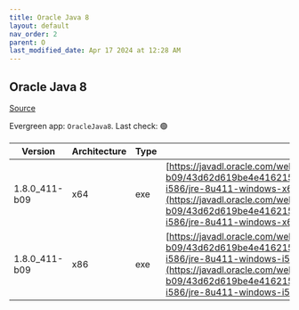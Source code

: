 ```yaml
---
title: Oracle Java 8
layout: default
nav_order: 2
parent: O
last_modified_date: Apr 17 2024 at 12:28 AM
---
```


## Oracle Java 8

[Source](https://www.java.com)

Evergreen app: `OracleJava8`. Last check: 🟢

| Version       | Architecture | Type | URI                                                                                                                                                                                                                                                                                    |
| ------------- | ------------ | ---- | -------------------------------------------------------------------------------------------------------------------------------------------------------------------------------------------------------------------------------------------------------------------------------------- |
| 1.8.0_411-b09 | x64          | exe  | [https://javadl.oracle.com/webapps/download/GetFile/1.8.0_411-b09/43d62d619be4e416215729597d70b8ac/windows-i586/jre-8u411-windows-x64.exe](https://javadl.oracle.com/webapps/download/GetFile/1.8.0_411-b09/43d62d619be4e416215729597d70b8ac/windows-i586/jre-8u411-windows-x64.exe)   |
| 1.8.0_411-b09 | x86          | exe  | [https://javadl.oracle.com/webapps/download/GetFile/1.8.0_411-b09/43d62d619be4e416215729597d70b8ac/windows-i586/jre-8u411-windows-i586.exe](https://javadl.oracle.com/webapps/download/GetFile/1.8.0_411-b09/43d62d619be4e416215729597d70b8ac/windows-i586/jre-8u411-windows-i586.exe) |
